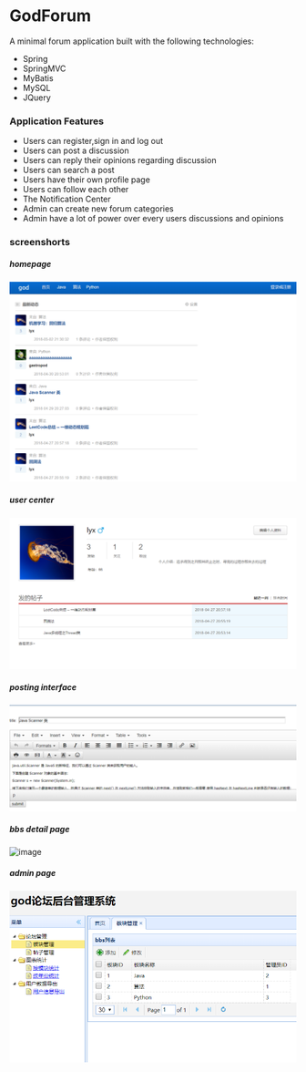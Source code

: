 # GodForum
A minimal forum application built with the following technologies:
* Spring
* SpringMVC
* MyBatis
* MySQL
* JQuery

### Application Features
* Users can register,sign in and log out
* Users can post a discussion
* Users can reply their opinions regarding discussion
* Users can search a post
* Users have their own profile page
* Users can follow each other
* The Notification Center 
* Admin can create new forum categories
* Admin have a lot of power over every users discussions and opinions
 
### screenshorts
##### homepage   
   
![image](https://github.com/re0711/web1/blob/master/pic/index.PNG)

##### user center  
   
![image](https://github.com/re0711/web1/blob/master/pic/center.png)

##### posting interface   
   
![image](https://github.com/re0711/web1/blob/master/pic/write.png) 

##### bbs detail page 

![image](https://github.com/re0711/web1/blob/master/pic/datail.PNG) 

##### admin page 

![image](https://github.com/re0711/web1/blob/master/pic/admin.PNG) 
